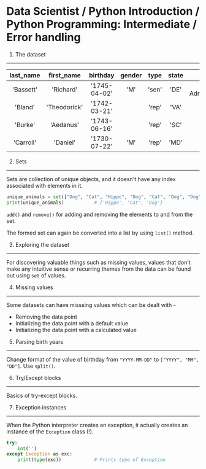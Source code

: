 Data Scientist / Python Introduction / Python Programming: Intermediate / Error handling
========================================================================================

1. The dataset
--------------

last\_name | first\_name | birthday | gender | type | state | party
:---:|:---:|:---:|:---:|:---:|:---:|:---:|
'Bassett' | 'Richard' | '1745-04-02' | 'M' | 'sen' | 'DE' | 'Anti-Administration'
'Bland' | 'Theodorick' | '1742-03-21' | | 'rep' | 'VA' | 
'Burke' | 'Aedanus' | '1743-06-16' | | 'rep' | 'SC' |
'Carroll' | 'Daniel' | '1730-07-22' | 'M' | 'rep' | 'MD' |

2. Sets
-------

Sets are collection of unique objects, and it doesn't have any index associated with elements in it. 

```python
unique_animals = set(["Dog", "Cat", "Hippo", "Dog", "Cat", "Dog", "Dog", "Cat"])
print(unique_animals)           # {'Hippo', 'Cat', 'Dog'}
```

`add()` and `remove()` for adding and removing the elements to and from the set. 

The formed set can again be converted into a list by using `list()` method.

3. Exploring the dataset
------------------------

For discovering valuable things such as missing values, values that don't make any intuitive sense
or recurring themes from the data can be found out using `set` of values.

4. Missing values
-----------------

Some datasets can have misssing values which can be dealt with - 

- Removing the data point
- Initializing the data point with a default value
- Initializing the data point with a calculated value

5. Parsing birth years
----------------------

Change format of the value of birthday from `"YYYY-MM-DD"` to `["YYYY", "MM", "DD"]`. Use `split()`.

6. Try/Except blocks
--------------------

Basics of try-except blocks.

7. Exception instances
----------------------

When the Python interpreter creates an exception, it actually creates an instance of the `Exception` class (!).

```python
try:
    int('')
except Exception as exc:
    print(type(exc))            # Prints type of Exception
```

